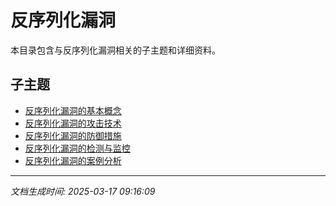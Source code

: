 # 反序列化漏洞

本目录包含与反序列化漏洞相关的子主题和详细资料。

## 子主题

- [反序列化漏洞的基本概念](deserialization-vuln/basic-concepts.md)
- [反序列化漏洞的攻击技术](deserialization-vuln/attack-techniques.md)
- [反序列化漏洞的防御措施](deserialization-vuln/defense-measures.md)
- [反序列化漏洞的检测与监控](deserialization-vuln/detection-monitoring.md)
- [反序列化漏洞的案例分析](deserialization-vuln/case-studies.md)

---

*文档生成时间: 2025-03-17 09:16:09*
